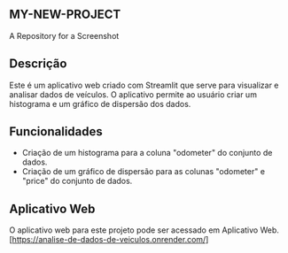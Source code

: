 ## MY-NEW-PROJECT

A Repository for a Screenshot

## Descrição

Este é um aplicativo web criado com Streamlit que serve para visualizar e analisar dados de veículos. O aplicativo permite ao usuário criar um histograma e um gráfico de dispersão dos dados.

## Funcionalidades

- Criação de um histograma para a coluna "odometer" do conjunto de dados.
- Criação de um gráfico de dispersão para as colunas "odometer" e "price" do conjunto de dados.

## Aplicativo Web

O aplicativo web para este projeto pode ser acessado em Aplicativo Web.
[https://analise-de-dados-de-veiculos.onrender.com/]
